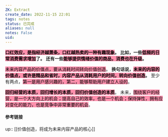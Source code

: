 ```yaml
---
ZK: Extract
create_date: 2022-11-15 22:01
tags: notes
status: 已完成
aliases: null
notes: False
uid: 
---
```


**<mark style="background: #FF5582A6;">口红效应，是指经济越萧条，口红越热卖的一种有趣现象</mark>。**
**比如，一些<mark style="background: #FF5582A6;">低频的日常消费需求增加</mark>了。**
**还有一些<mark style="background: #FF5582A6;">能够提供情绪价值的商品，消费也在升级</mark>。**

<mark style="background: #FF5582A6;">未来内容产品的价值点，要从消耗时间转向价值创造</mark>。
**换句话说，<mark style="background: #FF5582A6;">未来的内容的价值点，或许是精品和省时，内容产品从消耗用户的时间，转向价值创造</mark>。**
至少有两点，<mark style="background: #FF5582A6;">第一是用户感兴趣的，第二，能够帮助用户建立人设的</mark>。

**<mark style="background: #FF5582A6;">回归经营的本质，回归增长的本质，回归价值创造的本质</mark>**。
未来，<mark style="background: #FF5582A6;">围绕客户的经营，是一个大方向上的机会；提高自己的效率，也是一个机会；保持弹性，拥有应对变化的能力，也是竞争中非常重要的机会</mark>。

#### 参考链接

up:: [[价值创造，将成为未来内容产品的核心]]